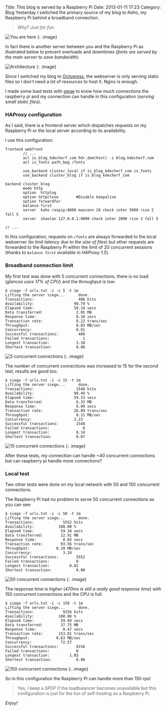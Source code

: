Title: This blog is served by a Raspberry Pi
Date: 2013-01-11 17:23
Category: Blog
Yesterday I switched the primary source of my blog to _Kaho_, my Raspberry Pi behind a broadband connection.

> _Why? Just for fun._

![You are here]({attach}rasp-you-are-here.jpg)
{: .image}


In fact there is another server between you and the Raspberry Pi as illustrated below to prevent overloads and downtimes (_fonts are served by the main server to save bandwidth_):

![Architecture]({attach}architecture.png)
{: .image}

Since I switched my blog to [Octopress](http://octopress.org), the webserver is only serving static files so I don't need a lot of resources to host it. Nginx is enough.

I made some load tests with [siege](http://www.joedog.org/siege-home/) to know how much connections the raspberry pi and my connection can handle in this configuration (_serving small static files_).


### HAProxy configuration

As I said, there is a frontend server which dispatches requests on my Raspberry Pi or the local server according to its availability.

I use this configuration:

```
frontend webfront
        // ...
        acl is_blog_kdecherf_com hdr_dom(host) -i blog.kdecherf.com
        acl is_fonts path_beg /fonts

        use_backend cluster_local if is_blog_kdecherf_com is_fonts
        use_backend cluster_blog if is_blog_kdecherf_com

backend cluster_blog
        mode http
        option  httplog
        option httpclose        #Disable keepalive
        option forwardfor
        balance first
        server  kaho raspip:8000 maxconn 20 check inter 5000 rise 2 fall 5
        server  shaolan 127.0.0.1:8000 check inter 2000 rise 2 fall 5

// ...
```

In this configuration, requests on `/fonts` are always forwarded to the local webserver (_to limit latency due to the size of files_) but other requests are forwarded to the Raspberry Pi within the limit of 20 concurrent sessions (_thanks to `balance first` available in HAProxy 1.5_).


### Broadband connection limit

My first test was done with 5 concurrent connections, there is no load (_glances uses 17% of CPU_) and the throughput is low:

```
$ siege -f urls.txt -i -c 5 -t 1m
Lifting the server siege...      done.
Transactions:                    486 hits
Availability:                  99.79 %
Elapsed time:                  59.14 secs
Data transferred:               2.05 MB
Response time:                  0.10 secs
Transaction rate:               8.22 trans/sec
Throughput:                     0.03 MB/sec
Concurrency:                    0.81
Successful transactions:         486
Failed transactions:               1
Longest transaction:            3.16
Shortest transaction:           0.06
```

![5 concurrent connections]({attach}rasp-5c.png)
{: .image}


The number of concurrent connections was increased to 15 for the second test, results are good too:

```
$ siege -f urls.txt -i -c 15 -t 1m
Lifting the server siege...      done.
Transactions:                   1548 hits
Availability:                  99.49 %
Elapsed time:                  59.33 secs
Data transferred:               6.33 MB
Response time:                  0.09 secs
Transaction rate:              26.09 trans/sec
Throughput:                     0.11 MB/sec
Concurrency:                   2.23
Successful transactions:        1548
Failed transactions:               8
Longest transaction:            0.14
Shortest transaction:           0.07
```

![15 concurrent connections]({attach}rasp-15c.png)
{: .image}

After these tests, my connection can handle ~40 concurrent connections but can raspberry pi handle more connections?


### Local test

Two other tests were done on my local network with 50 and 150 concurrent connections.

The Raspberry Pi had no problem to serve 50 concurrent connections as you can see:

```
$ siege -f urls.txt -i -c 50 -t 1m
Lifting the server siege...      done.
Transactions:             5552 hits
Availability:           100.00 %
Elapsed time:            59.34 secs
Data transferred:        22.91 MB
Response time:            0.03 secs
Transaction rate:        93.56 trans/sec
Throughput:            0.39 MB/sec
Concurrency:              3.24
Successful transactions:        5552
Failed transactions:            0
Longest transaction:         0.81
Shortest transaction:           0.00
```

![50 concurrent connections]({attach}rasp-50c.png)
{: .image}


The response time is _higher_ (_470ms is still a really good response time_) with 150 concurrent connections and the CPU is full:

```
$ siege -f urls.txt -i -c 150 -t 1m
Lifting the server siege...      done.
Transactions:             9156 hits
Availability:           100.00 %
Elapsed time:            59.84 secs
Data transferred:        37.75 MB
Response time:            0.47 secs
Transaction rate:       153.01 trans/sec
Throughput:            0.63 MB/sec
Concurrency:             72.57
Successful transactions:        9156
Failed transactions:            0
Longest transaction:         1.03
Shortest transaction:           0.00
```

![150 concurrent connections]({attach}rasp-150c.png)
{: .image}

So in this configuration the Raspberry Pi can handle more than 150 rps!

> Yes, I keep a _SPOF_ if the loadbalancer becomes unavailable but this configuration is just for the fun of self-hosting on a Raspberry Pi.

_Enjoy!_

